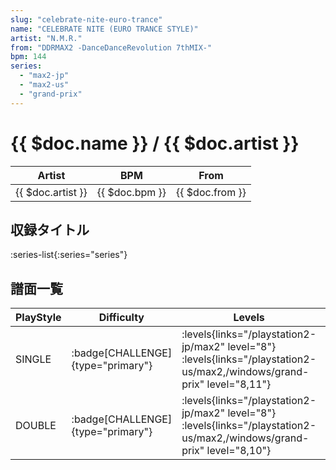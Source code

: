 ```yaml
---
slug: "celebrate-nite-euro-trance"
name: "CELEBRATE NITE (EURO TRANCE STYLE)"
artist: "N.M.R."
from: "DDRMAX2 -DanceDanceRevolution 7thMIX-"
bpm: 144
series:
  - "max2-jp"
  - "max2-us"
  - "grand-prix"
---
```


# {{ $doc.name }} / {{ $doc.artist }}

|Artist|BPM|From|
|------|---|----|
|{{ $doc.artist }}|{{ $doc.bpm }}|{{ $doc.from }}|

## 収録タイトル

:series-list{:series="series"}

## 譜面一覧

|PlayStyle|Difficulty|Levels|Notes|Movie|
|---------|----------|------|-----|-----|
|SINGLE| :badge[CHALLENGE]{type="primary"}|<div class="field is-grouped is-grouped-multiline"> :levels{links="/playstation2-jp/max2" level="8"} :levels{links="/playstation2-us/max2,/windows/grand-prix" level="8,11"}</div>|288/2||
|DOUBLE| :badge[CHALLENGE]{type="primary"}|<div class="field is-grouped is-grouped-multiline"> :levels{links="/playstation2-jp/max2" level="8"} :levels{links="/playstation2-us/max2,/windows/grand-prix" level="8,10"}</div>|288/2||
